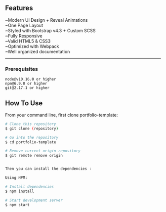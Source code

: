 
## Features

~Modern UI Design + Reveal Animations\
~One Page Layout\
~Styled with Bootstrap v4.3 + Custom SCSS\
~Fully Responsive\
~Valid HTML5 & CSS3\
~Optimized with Webpack\
~Well organized documentation



---


### Prerequisites 

```
node@v10.16.0 or higher
npm@6.9.0 or higher
git@2.17.1 or higher
```



## How To Use 

From your command line, first clone portfolio-template:

```bash
# Clone this repository
$ git clone (repository)

# Go into the repository
$ cd portfolio-template

# Remove current origin repository
$ git remote remove origin


Then you can install the dependencies :

Using NPM:

# Install dependencies
$ npm install

# Start development server
$ npm start







